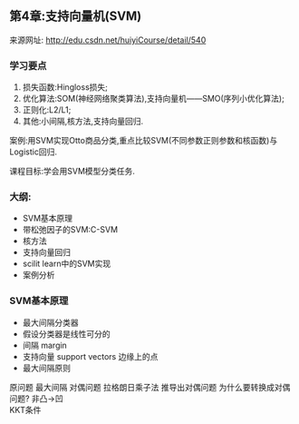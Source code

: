 ## 第4章:支持向量机(SVM)
来源网址: http://edu.csdn.net/huiyiCourse/detail/540

### 学习要点
1. 损失函数:Hingloss损失;
2. 优化算法:SOM(神经网络聚类算法),支持向量机——SMO(序列小优化算法);
3.  正则化:L2/L1;
4.  其他:小间隔,核方法,支持向量回归.

案例:用SVM实现Otto商品分类,重点比较SVM(不同参数正则参数和核函数)与Logistic回归.

课程目标:学会用SVM模型分类任务.

### 大纲:
* SVM基本原理
* 带松弛因子的SVM:C-SVM
* 核方法
* 支持向量回归
* scilit learn中的SVM实现
* 案例分析

### SVM基本原理     
* 最大间隔分类器
* 假设分类器是线性可分的
* 间隔 margin
* 支持向量 support vectors 边缘上的点
* 最大间隔原则

原问题
     最大间隔
对偶问题
     拉格朗日乘子法 推导出对偶问题
     为什么要转换成对偶问题?
         非凸→凹  
     KKT条件
